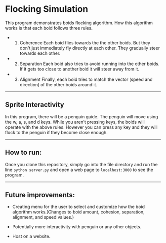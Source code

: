 # Flocking Simulation

This program demonstrates boids flocking algorithm. How this algorithm works is that each boid follows three rules.

- 1. Coherence
Each boid flies towards the the other boids. But they don't just immediately fly directly at each other. They gradually steer towards each other.

- 2. Separation
Each boid also tries to avoid running into the other boids. If it gets too close to another boid it will steer away from it.

- 3. Alignment
Finally, each boid tries to match the vector (speed and direction) of the other boids around it.

---
## Sprite Interactivity

In this program, there will be a penguin guide. The penguin will move using the w, a, s, and d keys. While you aren't pressing keys, the boids will operate with the above rules. However you can press any key and they will flock to the penguin if they become close enough. 

---
## How to run:

Once you clone this repository, simply go into the file directory and run the line `python server.py` and open a web page to `localhost:3000` to see the program.

---
## Future improvements:

- Creating menu for the user to select and customize how the boid algorithm works.(Changes to boid amount, cohesion, separation, alignment, and speed values.)

- Potentially more interactivity with penguin or any other objects.

- Host on a website.
